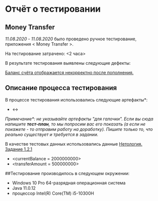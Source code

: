 # Отчёт о тестировании 

## Money Transfer

*11.08.2020* - *11.08.2020* было проведено ручное тестирование, приложения < Money Transfer >.

На тестирование затрачено: <2 часа>

В результате тестирования выявлены следующие дефекты:

[Баланс счёта отображается некорректно после пополнения.](https://github.com/19Mikhail90/1.2.1_Java/issues/1#issue-966880414)
## Описание процесса тестирования

В процессе тестирования использовались следующие артефакты*:
* <->

*Примечание\*: не указывайте артефакты "для галочки". Если вы сюда напишите **тест-план**, то мы попросим вас его показать (а если не покажете - то отправим работу на доработку). Пишите только то, что реально существует и требуется в задании.*

В качестве тестовых данных использовались данные [Нетология. Задание 1.2.1](https://github.com/netology-code/javaqa-homeworks/tree/master/programming) 

* <currentBalance = 2000000000>
* <transferAmount = 500000000>

##Тестирование производилось в следующем окружении:
* Windows 10 Pro  64-разрядная операционная система
* Java 11.0.12
* процессор Intel(R) Core(TM) i5-10300H

   

   